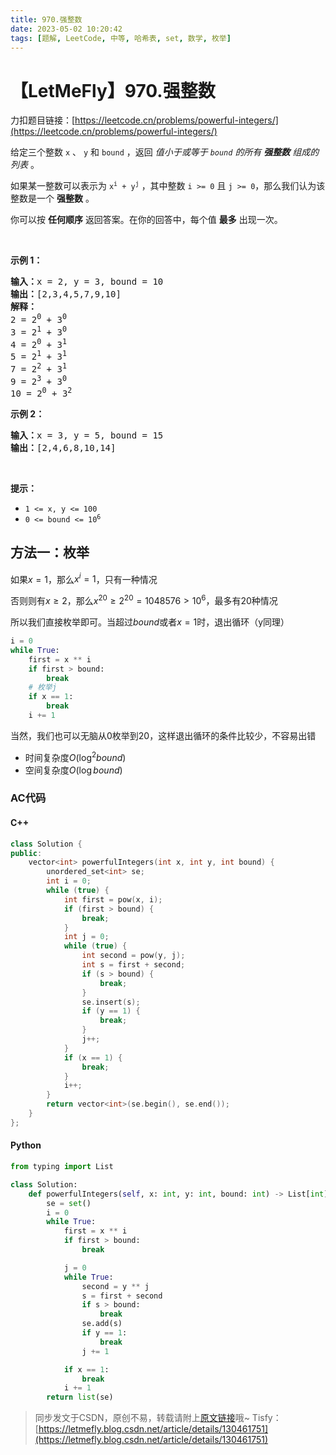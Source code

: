 ```yaml
---
title: 970.强整数
date: 2023-05-02 10:20:42
tags: [题解, LeetCode, 中等, 哈希表, set, 数学, 枚举]
---
```


# 【LetMeFly】970.强整数

力扣题目链接：[https://leetcode.cn/problems/powerful-integers/](https://leetcode.cn/problems/powerful-integers/)

<p>给定三个整数 <code>x</code>&nbsp;、&nbsp;<code>y</code>&nbsp;和<em>&nbsp;</em><code>bound</code><em>&nbsp;</em>，返回 <em>值小于或等于&nbsp;<code>bound</code>&nbsp;的所有&nbsp;<strong>强整数</strong>&nbsp;组成的列表</em>&nbsp;。</p>

<p>如果某一整数可以表示为&nbsp;<code>x<sup>i</sup>&nbsp;+ y<sup>j</sup></code>&nbsp;，其中整数&nbsp;<code>i &gt;= 0</code> 且&nbsp;<code>j &gt;= 0</code>，那么我们认为该整数是一个&nbsp;<strong>强整数</strong>&nbsp;。</p>

<p>你可以按 <strong>任何顺序</strong> 返回答案。在你的回答中，每个值 <strong>最多</strong> 出现一次。</p>

<p>&nbsp;</p>

<p><strong>示例 1：</strong></p>

<pre>
<strong>输入：</strong>x = 2, y = 3, bound = 10
<strong>输出：</strong>[2,3,4,5,7,9,10]
<strong>解释： </strong>
2 = 2<sup>0</sup> + 3<sup>0</sup>
3 = 2<sup>1</sup> + 3<sup>0</sup>
4 = 2<sup>0</sup> + 3<sup>1</sup>
5 = 2<sup>1</sup> + 3<sup>1</sup>
7 = 2<sup>2</sup> + 3<sup>1</sup>
9 = 2<sup>3</sup> + 3<sup>0</sup>
10 = 2<sup>0</sup> + 3<sup>2</sup></pre>

<p><strong>示例&nbsp;2：</strong></p>

<pre>
<strong>输入：</strong>x = 3, y = 5, bound = 15
<strong>输出：</strong>[2,4,6,8,10,14]
</pre>

<p>&nbsp;</p>

<p><strong>提示：</strong></p>

<ul>
	<li><code>1 &lt;= x, y &lt;= 100</code></li>
	<li><code>0 &lt;= bound &lt;= 10<sup>6</sup></code></li>
</ul>


    
## 方法一：枚举

如果$x = 1$，那么$x^i=1$，只有一种情况

否则则有$x\geq2$，那么$x^{20}\geq2^{20}=1048576\gt10^6$，最多有20种情况

所以我们直接枚举即可。当超过$bound$或者$x=1$时，退出循环（y同理）

```python
i = 0
while True:
    first = x ** i
    if first > bound:
        break
    # 枚举j
    if x == 1:
        break
    i += 1
```

当然，我们也可以无脑从0枚举到20，这样退出循环的条件比较少，不容易出错

+ 时间复杂度$O(\log^2bound)$
+ 空间复杂度$O(\log bound)$

### AC代码

#### C++

```cpp
class Solution {
public:
    vector<int> powerfulIntegers(int x, int y, int bound) {
        unordered_set<int> se;
        int i = 0;
        while (true) {
            int first = pow(x, i);
            if (first > bound) {
                break;
            }
            int j = 0;
            while (true) {
                int second = pow(y, j);
                int s = first + second;
                if (s > bound) {
                    break;
                }
                se.insert(s);
                if (y == 1) {
                    break;
                }
                j++;
            }
            if (x == 1) {
                break;
            }
            i++;
        }
        return vector<int>(se.begin(), se.end());
    }
};
```

#### Python

```python
from typing import List

class Solution:
    def powerfulIntegers(self, x: int, y: int, bound: int) -> List[int]:
        se = set()
        i = 0
        while True:
            first = x ** i
            if first > bound:
                break

            j = 0
            while True:
                second = y ** j
                s = first + second
                if s > bound:
                    break
                se.add(s)
                if y == 1:
                    break
                j += 1

            if x == 1:
                break
            i += 1
        return list(se)
```

> 同步发文于CSDN，原创不易，转载请附上[原文链接](https://blog.tisfy.eu.org/2023/05/02/LeetCode%200970.%E5%BC%BA%E6%95%B4%E6%95%B0/)哦~
> Tisfy：[https://letmefly.blog.csdn.net/article/details/130461751](https://letmefly.blog.csdn.net/article/details/130461751)
